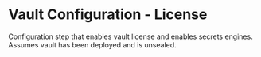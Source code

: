 # Vault Configuration - License

Configuration step that enables vault license and enables secrets engines. Assumes vault has been deployed and is unsealed.
